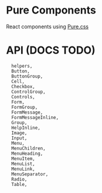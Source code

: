 # Pure Components

React components using [Pure.css](https://purecss.io/)

# API (DOCS TODO)
```
  helpers,
  Button,
  ButtonGroup,
  Cell,
  Checkbox,
  ControlGroup,
  Controls,
  Form,
  FormGroup,
  FormMessage,
  FormMessageInline,
  Group,
  HelpInline,
  Image,
  Input,
  Menu,
  MenuChildren,
  MenuHeading,
  MenuItem,
  MenuList,
  MenuLink,
  MenuSeparator,
  Radio,
  Table,
```